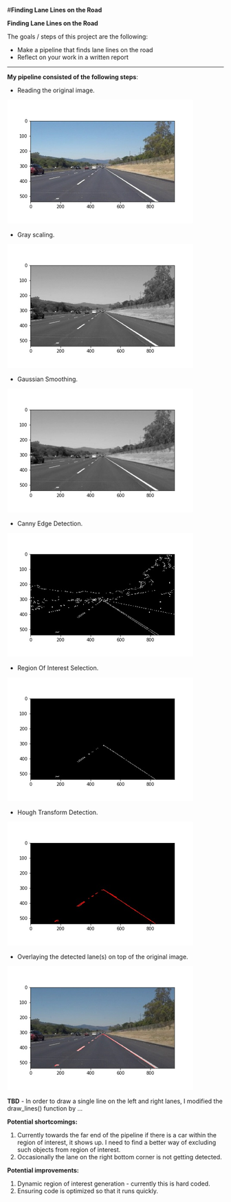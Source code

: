 #**Finding Lane Lines on the Road** 

**Finding Lane Lines on the Road**

The goals / steps of this project are the following:
* Make a pipeline that finds lane lines on the road
* Reflect on your work in a written report

[//]: # (Image References)

[TestImageSolidWhiteRight_Original]: ./test_images_output/solidWhiteRight_1_original_image_copy.jpg "Solid White Right"
[TestImageSolidWhiteRight_Gray]: ./test_images_output/solidWhiteRight_2_grayscale_image.jpg "Solid White Right"
[TestImageSolidWhiteRight_Gaussian]: ./test_images_output/solidWhiteRight_3_gaussian_blurred_image.jpg "Solid White Right"
[TestImageSolidWhiteRight_Canny]: ./test_images_output/solidWhiteRight_4_canny_image.jpg "Solid White Right"
[TestImageSolidWhiteRight_ROI]: ./test_images_output/solidWhiteRight_5_region_of_interest_image.jpg "Solid White Right"
[TestImageSolidWhiteRight_Hough]: ./test_images_output/solidWhiteRight_6_hough_lines_image.jpg "Solid White Right"

[TestImageSolidWhiteRight_Final]: ./test_images_output/solidWhiteRight.jpg "Solid White Right Final"

---

**My pipeline consisted of the following steps**:

* Reading the original image.

![Detected lane(s) in red overlaid over the original image][TestImageSolidWhiteRight_Original]

* Gray scaling.

![Detected lane(s) in red overlaid over the original image][TestImageSolidWhiteRight_Gray]

* Gaussian Smoothing.

![Detected lane(s) in red overlaid over the original image][TestImageSolidWhiteRight_Gaussian]

* Canny Edge Detection.

![Detected lane(s) in red overlaid over the original image][TestImageSolidWhiteRight_Canny]

* Region Of Interest Selection.

![Detected lane(s) in red overlaid over the original image][TestImageSolidWhiteRight_ROI]

* Hough Transform Detection.

![Detected lane(s) in red overlaid over the original image][TestImageSolidWhiteRight_Hough]

* Overlaying the detected lane(s) on top of the original image.

![Detected lane(s) in red overlaid over the original image][TestImageSolidWhiteRight_Final]


**TBD** - In order to draw a single line on the left and right lanes, I modified the draw_lines() function by ...

**Potential shortcomings:**

1. Currently towards the far end of the pipeline if there is a car within the region of interest, it shows up. I need to find a better way of excluding such objects from region of interest.
2. Occasionally the lane on the right bottom corner is not getting detected.


**Potential improvements:**

1. Dynamic region of interest generation - currently this is hard coded.
2. Ensuring code is optimized so that it runs quickly.

